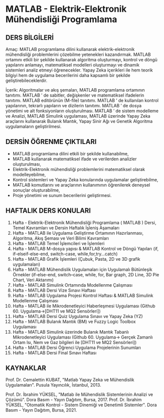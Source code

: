 # MATLAB - Elektrik-Elektronik Mühendisliği Programlama

## DERS BİLGİLERİ

Amaç: MATLAB programlama dilini kullanarak elektrik-elektronik mühendisliği problemlerini çözebilme yetenekleri kazandırmak. MATLAB ortamını etkili bir şekilde kullanarak algoritma oluşturmayı, kontrol ve döngü yapılarını anlamayı, matematiksel modelleri oluşturmayı ve dinamik sistemleri analiz etmeyi öğrenecekler. Yapay Zeka içerikleri ile hem teorik bilgiyi hem de uygulama becerilerini daha kapsamlı bir şekilde geliştirebileceklerdir.

İçerik: Algoritmalar ve akış şemaları, MATLAB programlama ortamının tanıtımı. MATLAB ’ de sabitler, değişkenler ve matematiksel ifadelerin tanıtımı. MATLAB editörünün (M-file) tanıtımı. MATLAB ’ de kullanılan kontrol yapılarının, tekrarlı yapıların ve dizilerin tanıtımı. MATLAB ’ de dosya yönetimi ve alt fonksiyonların oluşturulması. MATLAB ’ de sistem modelleme ve Analizi, MATLAB Simulink uygulaması, MATLAB üzerinde Yapay Zeka araçlarını kullanarak Bulanık Mantık, Yapay Sinir Ağı ve Genetik Algoritma uygulamaların geliştirilmesi.

## DERSİN ÖĞRENME ÇIKTILARI
* MATLAB programlama dilini etkili bir şekilde kullanabilme,    
* MATLAB kullanarak matematiksel ifade ve verilerden analizler oluşturulması,   
* Elektrik-Elektronik mühendisliği problemlerini matematiksel olarak modelleyebilme,    
* Kontrol sistemleri ve Yapay Zeka konularında uygulamalar geliştirebilme,   
* MATLAB komutlarını ve araçlarının kullanımının öğrenilerek deneysel sonuçlar oluşturabilme,    
* Proje yönetimi ve sunum becerilerini geliştirmesi.    

## HAFTALIK DERS KONULARI

1. Hafta - Elektrik-Elektronik Mühendisliği Programlama ( MATLAB ) Dersi, Temel Kavramları ve Dersin Haftalık İşleniş Aşamaları    
2. Hafta - MATLAB ile Uygulama Geliştirme Ortamının Hazırlanması, Algoritma, Akış Şeması ve Veri Bilimi Kavramları    
3. Hafta - MATLAB Temel İşlemcileri ve İşlemleri    
4. Hafta - MATLAB M-dosya yapısı & MATLAB Kontrol ve Döngü Yapıları (if, if-elseif-else-end, switch-case, while,for,try...catch)   
5. Hafta - MATLAB Grafik İşlemleri (Çubuk, Pasta, 2D ve 3D grafik uygulamaları)    
6. Hafta - MATLAB Mühendislik Uygulamaları için Uygulamalı Bütünleşik Örnekler (if-else-end, switch–case, while, for, Bar graph, 2D Line, 3D Pie Chart, Veri Aktarımı)     
7. Hafta - MATLAB Simulink Ortamında Modellenme Çalışması    
8. Hafta - MATLAB Dersi Vize Sınavı Haftası   
9. Hafta - MATLAB Uygulama Projesi Kontrol Haftası & MATLAB Simulink Modellenme Çalışması    
10. Hafta - MATLAB ile Mikrodenetleyici Haberleşmesi Uygulaması (Github 60. Uygulama->[DHT11 ve MQ2 Sensörleri])     
11. Hafta - MATLAB Dersi Quiz Uygulama Sınavı ve Yapay Zeka (YZ)      
12. Hafta - MATLAB Bulanık Mantık (BM) ve Fuzzy Logic Toolbox Uygulaması     
13. Hafta - MATLAB Simulink üzerinde Bulanık Mantık Tabanlı Mikrodenetleyici Uygulaması (Github 60. Uygulama-> Gerçek Zamanlı Ortam Isı, Nem ve Gaz bilgileri ile [DHT11 ve MQ2 Sensörleri])    
14. Hafta - MATLAB Dersi Öğrenci Uygulama Projelerinin Sunumları     
15. Hafta - MATLAB Dersi Final Sınavı Haftası     

## KAYNAKLAR

Prof. Dr. Cemalettin KUBAT, "Matlab Yapay Zeka ve Mühendislik Uygulamaları". Pusula Yayıncılık, İstanbul, 2013.

Prof. Dr. İbrahim YÜKSEL, "Matlab ile Mühendislik Sistemlerinin Analizi ve Çözümü". Dora Basım - Yayın Dağıtım, Bursa, 2017.
Prof. Dr. İbrahim YÜKSEL, "Otomatik Kontrol - Sistem Dinemiği ve Denetimli Sistemler". Dora Basım - Yayın Dağıtım, Bursa, 2021.


